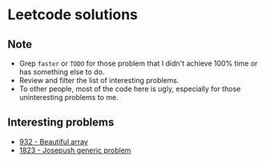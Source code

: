# Leetcode solutions

## Note

- Grep `faster` or `TODO` for those problem that I didn't achieve 100% time or has
  something else to do.
- Review and filter the list of interesting problems.
- To other people, most of the code here is ugly, especially for those
  uninteresting problems to me.

## Interesting problems

- [932 - Beautiful array](./go/932.beautiful-array.go)
- [1823 - Josepush generic problem](./go/1823.find-the-winner-of-the-circular-game.go)
